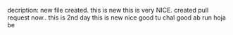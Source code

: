 decription: new file created. this is new
this is very NICE.
created pull request now..
this is 2nd day
this is new
nice good
tu
chal good
ab run hoja be 

